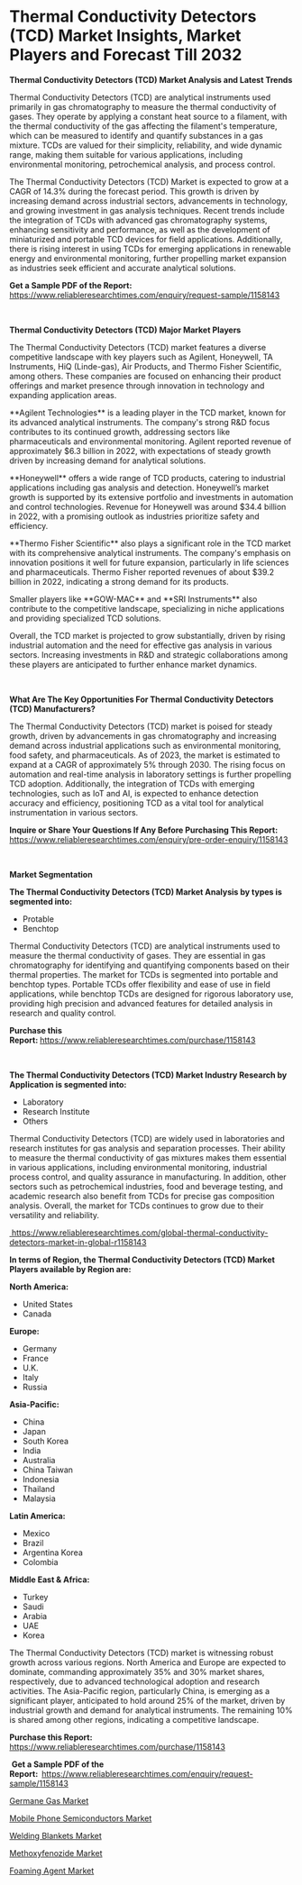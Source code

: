 <p><h1>Thermal Conductivity Detectors (TCD) Market Insights, Market Players and Forecast Till 2032</h1></p><p><strong>Thermal Conductivity Detectors (TCD) Market Analysis and Latest Trends</strong></p>
<p><p>Thermal Conductivity Detectors (TCD) are analytical instruments used primarily in gas chromatography to measure the thermal conductivity of gases. They operate by applying a constant heat source to a filament, with the thermal conductivity of the gas affecting the filament's temperature, which can be measured to identify and quantify substances in a gas mixture. TCDs are valued for their simplicity, reliability, and wide dynamic range, making them suitable for various applications, including environmental monitoring, petrochemical analysis, and process control.</p><p>The Thermal Conductivity Detectors (TCD) Market is expected to grow at a CAGR of 14.3% during the forecast period. This growth is driven by increasing demand across industrial sectors, advancements in technology, and growing investment in gas analysis techniques. Recent trends include the integration of TCDs with advanced gas chromatography systems, enhancing sensitivity and performance, as well as the development of miniaturized and portable TCD devices for field applications. Additionally, there is rising interest in using TCDs for emerging applications in renewable energy and environmental monitoring, further propelling market expansion as industries seek efficient and accurate analytical solutions.</p></p>
<p><strong>Get a Sample PDF of the Report:&nbsp;</strong> <a href="https://www.reliableresearchtimes.com/enquiry/request-sample/1158143?utm_campaign=2240&utm_medium=2&utm_source=Github&utm_content=ia&utm_term=12022025&utm_id=thermal-conductivity-detectors-tcd">https://www.reliableresearchtimes.com/enquiry/request-sample/1158143</a></p>
<p>&nbsp;</p>
<p><strong>Thermal Conductivity Detectors (TCD) Major Market Players</strong></p>
<p><p>The Thermal Conductivity Detectors (TCD) market features a diverse competitive landscape with key players such as Agilent, Honeywell, TA Instruments, HiQ (Linde-gas), Air Products, and Thermo Fisher Scientific, among others. These companies are focused on enhancing their product offerings and market presence through innovation in technology and expanding application areas.</p><p>**Agilent Technologies** is a leading player in the TCD market, known for its advanced analytical instruments. The company's strong R&D focus contributes to its continued growth, addressing sectors like pharmaceuticals and environmental monitoring. Agilent reported revenue of approximately $6.3 billion in 2022, with expectations of steady growth driven by increasing demand for analytical solutions.</p><p>**Honeywell** offers a wide range of TCD products, catering to industrial applications including gas analysis and detection. Honeywell’s market growth is supported by its extensive portfolio and investments in automation and control technologies. Revenue for Honeywell was around $34.4 billion in 2022, with a promising outlook as industries prioritize safety and efficiency.</p><p>**Thermo Fisher Scientific** also plays a significant role in the TCD market with its comprehensive analytical instruments. The company's emphasis on innovation positions it well for future expansion, particularly in life sciences and pharmaceuticals. Thermo Fisher reported revenues of about $39.2 billion in 2022, indicating a strong demand for its products.</p><p>Smaller players like **GOW-MAC** and **SRI Instruments** also contribute to the competitive landscape, specializing in niche applications and providing specialized TCD solutions.</p><p>Overall, the TCD market is projected to grow substantially, driven by rising industrial automation and the need for effective gas analysis in various sectors. Increasing investments in R&D and strategic collaborations among these players are anticipated to further enhance market dynamics.</p></p>
<p>&nbsp;</p>
<p><strong>What Are The Key Opportunities For Thermal Conductivity Detectors (TCD) Manufacturers?</strong></p>
<p><p>The Thermal Conductivity Detectors (TCD) market is poised for steady growth, driven by advancements in gas chromatography and increasing demand across industrial applications such as environmental monitoring, food safety, and pharmaceuticals. As of 2023, the market is estimated to expand at a CAGR of approximately 5% through 2030. The rising focus on automation and real-time analysis in laboratory settings is further propelling TCD adoption. Additionally, the integration of TCDs with emerging technologies, such as IoT and AI, is expected to enhance detection accuracy and efficiency, positioning TCD as a vital tool for analytical instrumentation in various sectors.</p></p>
<p><strong>Inquire or Share Your Questions If Any Before Purchasing This Report:</strong> <a href="https://www.reliableresearchtimes.com/enquiry/pre-order-enquiry/1158143?utm_campaign=2240&utm_medium=2&utm_source=Github&utm_content=ia&utm_term=12022025&utm_id=thermal-conductivity-detectors-tcd">https://www.reliableresearchtimes.com/enquiry/pre-order-enquiry/1158143</a></p>
<p>&nbsp;</p>
<p><strong>Market Segmentation</strong></p>
<p><strong>The Thermal Conductivity Detectors (TCD) Market Analysis by types is segmented into:</strong></p>
<p><ul><li>Protable</li><li>Benchtop</li></ul></p>
<p><p>Thermal Conductivity Detectors (TCD) are analytical instruments used to measure the thermal conductivity of gases. They are essential in gas chromatography for identifying and quantifying components based on their thermal properties. The market for TCDs is segmented into portable and benchtop types. Portable TCDs offer flexibility and ease of use in field applications, while benchtop TCDs are designed for rigorous laboratory use, providing high precision and advanced features for detailed analysis in research and quality control.</p></p>
<p><strong>Purchase this Report:&nbsp;</strong><a href="https://www.reliableresearchtimes.com/purchase/1158143?utm_campaign=2240&utm_medium=2&utm_source=Github&utm_content=ia&utm_term=12022025&utm_id=thermal-conductivity-detectors-tcd">https://www.reliableresearchtimes.com/purchase/1158143</a></p>
<p>&nbsp;</p>
<p><strong>The Thermal Conductivity Detectors (TCD) Market Industry Research by Application is segmented into:</strong></p>
<p><ul><li>Laboratory</li><li>Research Institute</li><li>Others</li></ul></p>
<p><p>Thermal Conductivity Detectors (TCD) are widely used in laboratories and research institutes for gas analysis and separation processes. Their ability to measure the thermal conductivity of gas mixtures makes them essential in various applications, including environmental monitoring, industrial process control, and quality assurance in manufacturing. In addition, other sectors such as petrochemical industries, food and beverage testing, and academic research also benefit from TCDs for precise gas composition analysis. Overall, the market for TCDs continues to grow due to their versatility and reliability.</p></p>
<p><a href="https://www.reliableresearchtimes.com/global-thermal-conductivity-detectors-market-in-global-r1158143?utm_campaign=2240&utm_medium=2&utm_source=Github&utm_content=ia&utm_term=12022025&utm_id=thermal-conductivity-detectors-tcd">&nbsp;https://www.reliableresearchtimes.com/global-thermal-conductivity-detectors-market-in-global-r1158143</a></p>
<p><strong>In terms of Region, the Thermal Conductivity Detectors (TCD) Market Players available by Region are:</strong></p>
<p>
    <p> <strong> North America: </strong>
        <ul>
            <li>United States</li>
            <li>Canada</li>
        </ul>
        </p> 
    <p> <strong> Europe: </strong>
        <ul>
            <li>Germany</li>
            <li>France</li>
            <li>U.K.</li>
            <li>Italy</li>
            <li>Russia</li>
        </ul>
        </p> 
    <p> <strong> Asia-Pacific: </strong>
        <ul>
            <li>China</li>
            <li>Japan</li>
            <li>South Korea</li>
            <li>India</li>
            <li>Australia</li>
            <li>China Taiwan</li>
            <li>Indonesia</li>
            <li>Thailand</li>
            <li>Malaysia</li>
        </ul>
        </p> 
    <p> <strong> Latin America: </strong>
        <ul>
            <li>Mexico</li>
            <li>Brazil</li>
            <li>Argentina Korea</li>
            <li>Colombia</li>
        </ul>
        </p> 
    <p> <strong> Middle East & Africa: </strong>
        <ul>
            <li>Turkey</li>
            <li>Saudi</li>
            <li>Arabia</li>
            <li>UAE</li>
            <li>Korea</li>
        </ul>
    </p>
    </p>
<p><p>The Thermal Conductivity Detectors (TCD) market is witnessing robust growth across various regions. North America and Europe are expected to dominate, commanding approximately 35% and 30% market shares, respectively, due to advanced technological adoption and research activities. The Asia-Pacific region, particularly China, is emerging as a significant player, anticipated to hold around 25% of the market, driven by industrial growth and demand for analytical instruments. The remaining 10% is shared among other regions, indicating a competitive landscape.</p></p>
<p><strong>Purchase this Report: </strong><a href="https://www.reliableresearchtimes.com/purchase/1158143?utm_campaign=2240&utm_medium=2&utm_source=Github&utm_content=ia&utm_term=12022025&utm_id=thermal-conductivity-detectors-tcd">https://www.reliableresearchtimes.com/purchase/1158143</a></p>
<p>&nbsp;<strong>Get a Sample PDF of the Report:&nbsp;&nbsp;</strong><a href="https://www.reliableresearchtimes.com/enquiry/request-sample/1158143?utm_campaign=2240&utm_medium=2&utm_source=Github&utm_content=ia&utm_term=12022025&utm_id=thermal-conductivity-detectors-tcd">https://www.reliableresearchtimes.com/enquiry/request-sample/1158143</a></p>
<p><strong></strong></p>
<p><p><a href="https://www.linkedin.com/pulse/outlook-germane-gas-market-2025-2032-detailed-size-scope-fl1be?utm_campaign=2240&utm_medium=2&utm_source=Github&utm_content=ia&utm_term=12022025&utm_id=thermal-conductivity-detectors-tcd">Germane Gas Market</a></p><p><a href="https://github.com/stillsfloria19981/Market-Research-Report-List-1/blob/main/mobile-phone-semiconductors-market.md?utm_campaign=2240&utm_medium=2&utm_source=Github&utm_content=ia&utm_term=12022025&utm_id=thermal-conductivity-detectors-tcd">Mobile Phone Semiconductors Market</a></p><p><a href="https://www.linkedin.com/pulse/research-examination-onthe-welding-blankets-marketsize-b9gse?utm_campaign=2240&utm_medium=2&utm_source=Github&utm_content=ia&utm_term=12022025&utm_id=thermal-conductivity-detectors-tcd">Welding Blankets Market</a></p><p><a href="https://www.linkedin.com/pulse/projected-growth-methoxyfenozide-market-121-cagr-from-la7te?utm_campaign=2240&utm_medium=2&utm_source=Github&utm_content=ia&utm_term=12022025&utm_id=thermal-conductivity-detectors-tcd">Methoxyfenozide Market</a></p><p><a href="https://www.linkedin.com/pulse/comprehensive-market-analysis-foaming-agent-trends-share-x9f4e?utm_campaign=2240&utm_medium=2&utm_source=Github&utm_content=ia&utm_term=12022025&utm_id=thermal-conductivity-detectors-tcd">Foaming Agent Market</a></p></p>